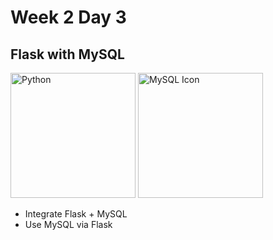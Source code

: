 # Week 2 Day 3

## Flask with MySQL

<img src="https://upload.wikimedia.org/wikipedia/commons/thumb/3/3c/Flask_logo.svg/1200px-Flask_logo.svg.png" alt="Python" width="200px">

<img src="https://www.mysql.com/common/logos/logo-mysql-170x115.png" alt="MySQL Icon" width="200px">

* Integrate Flask + MySQL
* Use MySQL via Flask

